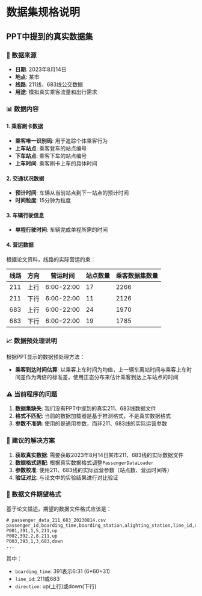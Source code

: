 # 数据集规格说明

## PPT中提到的真实数据集

### 📅 数据来源
- **日期**: 2023年8月14日
- **地点**: 某市
- **线路**: 211线、683线公交数据
- **用途**: 模拟真实乘客流量和出行需求

### 📊 数据内容

#### 1. 乘客刷卡数据
- **乘客唯一识别码**: 用于追踪个体乘客行为
- **上车站点**: 乘客登车的站点编号
- **下车站点**: 乘客下车的站点编号  
- **上车时间**: 乘客刷卡上车的具体时间

#### 2. 交通状况数据
- **预计时间**: 车辆从当前站点到下一站点的预计时间
- **时间粒度**: 15分钟为粒度

#### 3. 车辆行驶信息
- **单程行驶时间**: 车辆完成单程所需的时间

#### 4. 营运数据
根据论文资料，线路的实际营运约束：

| 线路 | 方向 | 营运时间 | 站点数量 | 乘客数据集数量 |
|------|------|----------|----------|----------------|
| 211  | 上行 | 6:00-22:00 | 17 | 2266 |
| 211  | 下行 | 6:00-22:00 | 11 | 2126 |
| 683  | 上行 | 6:00-22:00 | 24 | 1970 |
| 683  | 下行 | 6:00-22:00 | 19 | 1785 |

### 📈 数据预处理说明

根据PPT显示的数据预处理方法：
- **乘客到达时间估算**: 以乘客上车时间为均值，上一辆车离站时间与乘客上车时间差作为两倍的标准差，使用正态分布来估计乘客到达上车站点的时间

### ⚠️ 当前程序的问题

1. **数据集缺失**: 我们没有PPT中提到的真实211、683线数据文件
2. **格式不匹配**: 当前的数据加载器是基于推测格式，不是真实数据格式
3. **参数不准确**: 使用的是通用参数，而非211、683线的实际运营参数

### 🔧 建议的解决方案

1. **获取真实数据**: 需要获取2023年8月14日某市211、683线的实际数据文件
2. **数据格式适配**: 根据真实数据格式调整`PassengerDataLoader`
3. **参数校准**: 使用211、683线的实际运营参数（站点数、营运时间等）
4. **验证对比**: 与论文中的实验结果进行对比验证

### 📝 数据文件期望格式

基于论文描述，期望的数据文件格式应该是：

```csv
# passenger_data_211_683_20230814.csv
passenger_id,boarding_time,boarding_station,alighting_station,line_id,direction
P001,391,1,5,211,up
P002,392,2,8,211,up
P003,393,1,3,683,down
...
```

其中：
- `boarding_time`: 391表示6:31 (6*60+31)
- `line_id`: 211或683
- `direction`: up(上行)或down(下行)

